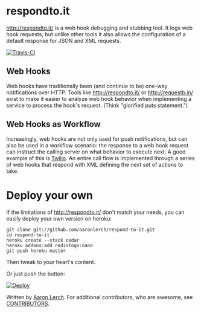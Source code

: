 # respondto.it

http://respondto.it/ is a web hook debugging and stubbing tool. It logs web hook requests, but unlike other tools it also allows the configuration of a default response for JSON and XML requests.

[![Travis-CI](https://travis-ci.org/aaronlerch/respond-to-it.svg?branch=master)](https://travis-ci.org/aaronlerch/respond-to-it)

## Web Hooks

Web hooks have traditionally been (and continue to be) one-way notifications over HTTP. Tools like http://respondto.it/ or http://requestb.in/ exist to make it easier to analyze web hook behavior when implementing a service to process the hook's request. (Think "glorified puts statement.")

## Web Hooks as Workflow

Increasingly, web hooks are not only used for push notifications, but can also be used in a workflow scenario: the response to a web hook request can instruct the calling server on what behavior to execute next. A good example of this is [Twilio](http://twilio.com/). An entire call flow is implemented through a series of web hooks that respond with XML defining the next set of actions to take.

# Deploy your own

If the limitations of http://respondto.it/ don't match your needs, you can easily deploy your own version on heroku:

    git clone git://github.com/aaronlerch/respond-to-it.git
    cd respond-to-it
    heroku create --stack cedar
    heroku addons:add redistogo:nano
    git push heroku master

Then tweak to your heart's content.

Or just push the button:

[![Deploy](https://www.herokucdn.com/deploy/button.png)](https://heroku.com/deploy)

Written by [Aaron Lerch](https://github.com/aaronlerch). For additional
contributors, who are awesome, see [CONTRIBUTORS](CONTRIBUTORS.md).
